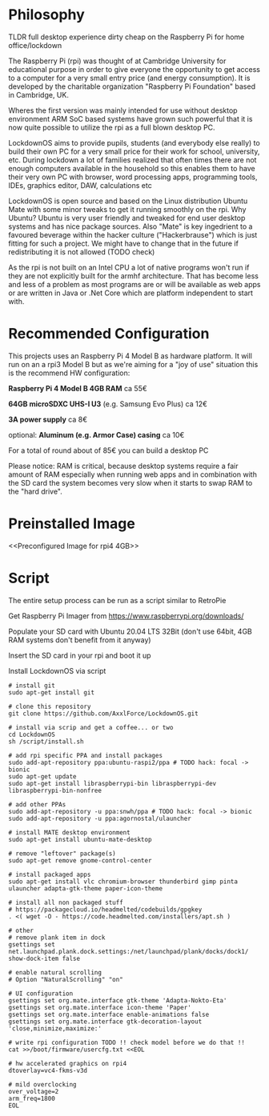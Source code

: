 # Philosophy

TLDR full desktop experience dirty cheap on the Raspberry Pi for home office/lockdown

The Raspberry Pi (rpi) was thought of at Cambridge University for educational purpose in order to give everyone the opportunity to get access to a computer for a very small entry price (and energy consumption). It is developed by the charitable organization "Raspberry Pi Foundation" based in Cambridge, UK.

Wheres the first version was mainly intended for use without desktop environment ARM SoC based systems have grown such powerful that it is now quite possible to utilize the rpi as a full blown desktop PC.

LockdownOS aims to provide pupils, students (and everybody else really) to build their own PC for a very small price for their work for school, university, etc. During lockdown a lot of families realized that often times there are not enough computers available in the household so this enables them to have their very own PC with browser, word processing apps, programming tools, IDEs, graphics editor, DAW, calculations etc

LockdownOS is open source and based on the Linux distribution Ubuntu Mate with some minor tweaks to get it running smoothly on the rpi. Why Ubuntu? Ubuntu is very user friendly and tweaked for end user desktop systems and has nice package sources. Also "Mate" is key ingedrient to a favoured beverage within the hacker culture ("Hackerbrause") which is just fitting for such a project. We might have to change that in the future if redistributing it is not allowed (TODO check)

As the rpi is not built on an Intel CPU a lot of native programs won't run if they are not explicitly built for the armhf architecture. That has become less and less of a problem as most programs are or will be available as web apps or are written in Java or .Net Core which are platform independent to start with.

# Recommended Configuration

This projects uses an Raspberry Pi 4 Model B as hardware platform. It will run on an a rpi3 Model B but as we're aiming for a "joy of use" situation this is the recommend HW configuration:

**Raspberry Pi 4 Model B 4GB RAM** ca 55€

**64GB microSDXC UHS-I U3** (e.g. Samsung Evo Plus) ca 12€

**3A power supply** ca 8€

optional: **Aluminum (e.g. Armor Case) casing** ca 10€

For a total of round about of 85€ you can build a desktop PC

Please notice: RAM is critical, because desktop systems require a fair amount of RAM especially when running web apps and in combination with the SD card the system becomes very slow when it starts to swap RAM to the "hard drive".

# Preinstalled Image

<<Preconfigured Image for rpi4 4GB>>

# Script

The entire setup process can be run as a script similar to RetroPie

Get Raspberry Pi Imager from https://www.raspberrypi.org/downloads/

Populate your SD card with Ubuntu 20.04 LTS 32Bit (don't use 64bit, 4GB RAM systems don't benefit from it anyway)

Insert the SD card in your rpi and boot it up

Install LockdownOS via script

```shell
# install git
sudo apt-get install git

# clone this repository
git clone https://github.com/AxxlForce/LockdownOS.git

# install via scrip and get a coffee... or two
cd LockdownOS
sh /script/install.sh

# add rpi specific PPA and install packages
sudo add-apt-repository ppa:ubuntu-raspi2/ppa # TODO hack: focal -> bionic
sudo apt-get update
sudo apt-get install libraspberrypi-bin libraspberrypi-dev libraspberrypi-bin-nonfree

# add other PPAs
sudo add-apt-repository -u ppa:snwh/ppa # TODO hack: focal -> bionic
sudo add-apt-repository -u ppa:agornostal/ulauncher

# install MATE desktop environment
sudo apt-get install ubuntu-mate-desktop 

# remove "leftover" package(s)
sudo apt-get remove gnome-control-center

# install packaged apps
sudo apt-get install vlc chromium-browser thunderbird gimp pinta ulauncher adapta-gtk-theme paper-icon-theme

# install all non packaged stuff
# https://packagecloud.io/headmelted/codebuilds/gpgkey
. <( wget -O - https://code.headmelted.com/installers/apt.sh )

# other
# remove plank item in dock
gsettings set net.launchpad.plank.dock.settings:/net/launchpad/plank/docks/dock1/ show-dock-item false

# enable natural scrolling
# Option "NaturalScrolling" "on"

# UI configuration
gsettings set org.mate.interface gtk-theme 'Adapta-Nokto-Eta'
gsettings set org.mate.interface icon-theme 'Paper'
gsettings set org.mate.interface enable-animations false
gsettings set org.mate.interface gtk-decoration-layout 'close,minimize,maximize:'

# write rpi configuration TODO !! check model before we do that !!
cat >>/boot/firmware/usercfg.txt <<EOL

# hw accelerated graphics on rpi4
dtoverlay=vc4-fkms-v3d

# mild overclocking
over_voltage=2
arm_freq=1800
EOL
```





